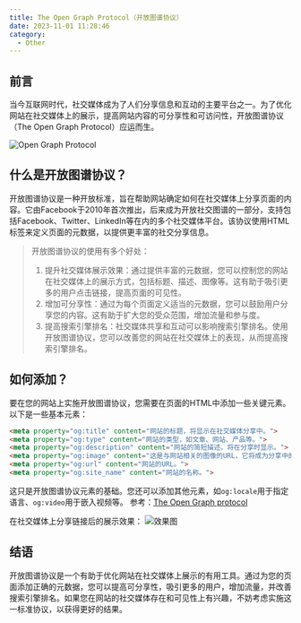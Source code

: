 ```yaml
---
title: The Open Graph Protocol（开放图谱协议）
date: 2023-11-01 11:28:46
category:
  - Other
---
```


## 前言

当今互联网时代，社交媒体成为了人们分享信息和互动的主要平台之一。为了优化网站在社交媒体上的展示，提高网站内容的可分享性和可访问性，开放图谱协议（The Open Graph Protocol）应运而生。

![Open Graph Protocol](/images/open-graph-protocol_1.webp)

## 什么是开放图谱协议？

开放图谱协议是一种开放标准，旨在帮助网站确定如何在社交媒体上分享页面的内容。它由Facebook于2010年首次推出，后来成为开放社交图谱的一部分，支持包括Facebook、Twitter、LinkedIn等在内的多个社交媒体平台。该协议使用HTML标签来定义页面的元数据，以提供更丰富的社交分享信息。

> 开放图谱协议的使用有多个好处：
> 1. 提升社交媒体展示效果：通过提供丰富的元数据，您可以控制您的网站在社交媒体上的展示方式，包括标题、描述、图像等。这有助于吸引更多的用户点击链接，提高页面的可见性。
> 2. 增加可分享性：通过为每个页面定义适当的元数据，您可以鼓励用户分享您的内容。这有助于扩大您的受众范围，增加流量和参与度。
> 3. 提高搜索引擎排名：社交媒体共享和互动可以影响搜索引擎排名。使用开放图谱协议，您可以改善您的网站在社交媒体上的表现，从而提高搜索引擎排名。

## 如何添加？

要在您的网站上实施开放图谱协议，您需要在页面的HTML中添加一些关键元素。以下是一些基本元素：

```html
<meta property="og:title" content="网站的标题，将显示在社交媒体分享中。">
<meta property="og:type" content="网站的类型，如文章、网站、产品等。">
<meta property="og:description" content="网站的简短描述，将在分享时显示。">
<meta property="og:image" content="这是与网站相关的图像的URL，它将成为分享中的缩略图。">
<meta property="og:url" content="网站的URL。">
<meta property="og:site_name" content="网站的名称。">
```

这只是开放图谱协议元素的基础。您还可以添加其他元素，如`og:locale`用于指定语言、`og:video`用于嵌入视频等。
参考：[The Open Graph protocol](https://ogp.me/)

在社交媒体上分享链接后的展示效果：
![效果图](/images/open-graph-protocol_2.webp)

## 结语

开放图谱协议是一个有助于优化网站在社交媒体上展示的有用工具。通过为您的页面添加正确的元数据，您可以提高可分享性，吸引更多的用户，增加流量，并改善搜索引擎排名。如果您在网站的社交媒体存在和可见性上有兴趣，不妨考虑实施这一标准协议，以获得更好的结果。